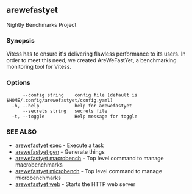 ## arewefastyet

Nightly Benchmarks Project

### Synopsis

Vitess has to ensure it's delivering flawless performance to its users. In order to meet this need, we created AreWeFastYet, a benchmarking monitoring tool for Vitess.

### Options

```
      --config string    config file (default is $HOME/.config/arewefastyet/config.yaml)
  -h, --help             help for arewefastyet
      --secrets string   secrets file
  -t, --toggle           Help message for toggle
```

### SEE ALSO

* [arewefastyet exec](arewefastyet_exec.md)	 - Execute a task
* [arewefastyet gen](arewefastyet_gen.md)	 - Generate things
* [arewefastyet macrobench](arewefastyet_macrobench.md)	 - Top level command to manage macrobenchmarks
* [arewefastyet microbench](arewefastyet_microbench.md)	 - Top level command to manage microbenchmarks
* [arewefastyet web](arewefastyet_web.md)	 - Starts the HTTP web server

